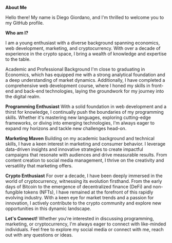 **About Me**

Hello there! My name is Diego Giordano, and I'm thrilled to welcome you to my GitHub profile.

**Who am I?**

I am a young enthusiast with a diverse background spanning economics, web development, marketing, and cryptocurrency. 
With over a decade of experience in the crypto space, I bring a wealth of knowledge and expertise to the table.

Academic and Professional Background
I'm close to graduating  in Economics, which has equipped me with a strong analytical foundation and a deep understanding of market dynamics. 
Additionally, I have completed a comprehensive web development course, where I honed my skills in front-end and back-end technologies, laying the groundwork for my journey into the digital realm.

**Programming Enthusiast**
With a solid foundation in web development and a thirst for knowledge, I continually push the boundaries of my programming skills. 
Whether it's mastering new languages, exploring cutting-edge frameworks, or diving into emerging technologies, I'm always eager to expand my horizons and tackle new challenges head-on.

**Marketing Maven**
Building on my academic background and technical skills, I have a keen interest in marketing and consumer behavior. 
I leverage data-driven insights and innovative strategies to create impactful campaigns that resonate with audiences and drive measurable results. 
From content creation to social media management, I thrive on the creativity and versatility that marketing offers.

**Crypto Enthusiast**
For over a decade, I have been deeply immersed in the world of cryptocurrency, witnessing its evolution firsthand. 
From the early days of Bitcoin to the emergence of decentralized finance (DeFi) and non-fungible tokens (NFTs), I have remained at the forefront of this rapidly evolving industry. 
With a keen eye for market trends and a passion for innovation, I actively contribute to the crypto community and explore new opportunities in this dynamic landscape.

**Let's Connect!**
Whether you're interested in discussing programming, marketing, or cryptocurrency, I'm always eager to connect with like-minded individuals. 
Feel free to explore my social media or connect with me, reach out with any questions or ideas. 


